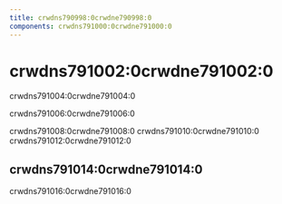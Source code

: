 ```yaml
---
title: crwdns790998:0crwdne790998:0
components: crwdns791000:0crwdne791000:0
---
```

# crwdns791002:0crwdne791002:0

<p class="description">crwdns791004:0crwdne791004:0</p>

crwdns791006:0crwdne791006:0

crwdns791008:0crwdne791008:0 crwdns791010:0crwdne791010:0 crwdns791012:0crwdne791012:0

## crwdns791014:0crwdne791014:0

crwdns791016:0crwdne791016:0